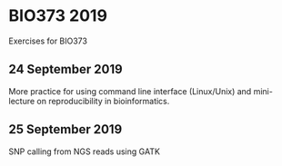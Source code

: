 # BIO373 2019
Exercises for BIO373

## 24 September 2019

More practice for using command line interface (Linux/Unix) and mini-lecture on reproducibility in bioinformatics.

## 25 September 2019

SNP calling from NGS reads using GATK
